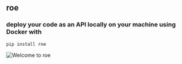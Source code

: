 ## roe

### deploy your code as an API locally on your machine using Docker with

```
pip install roe
```

![Welcome to roe](https://github.com/siliconhillstech/roe/blob/gh-pages/Welcome%20to%20ROE.png?raw=true)
